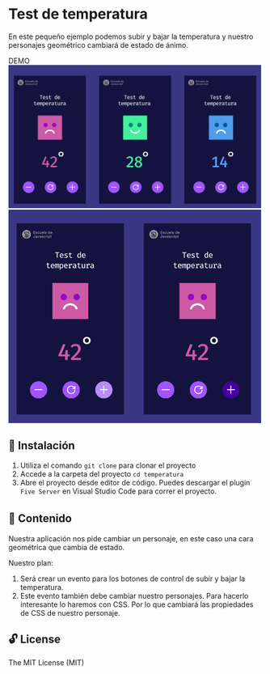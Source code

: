 # Test de temperatura
En este pequeño ejemplo podemos subir y bajar la temperatura y nuestro personajes geométrico cambiará de estado de ánimo.

DEMO
<br/>
<img src="assets/ui-temperature.png" alt="UI temperatura" width="500px"/>
<br/>
<img src="assets/buttons-state.png" alt="UI temperatura" width="500px"/>

## 🚀 Instalación
1. Utiliza el comando `git clone` para clonar el proyecto
2. Accede a la carpeta del proyecto `cd temperatura`
3. Abre el proyecto desde editor de código. Puedes descargar el plugin `Five Server` en Visual Studio Code para correr el proyecto.

## 🍩 Contenido　
Nuestra aplicación nos pide cambiar un personaje, en este caso una cara geométrica que cambia de estado.

Nuestro plan:
1. Será crear un evento para los botones de control de subir y bajar la temperatura.
2. Este evento también debe cambiar nuestro personajes. Para hacerlo interesante lo haremos con CSS. Por lo que cambiará las propiedades de CSS de nuestro personaje.

## 🔓 License
The MIT License (MIT)